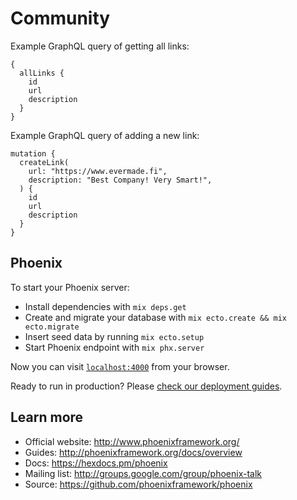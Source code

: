 # Community

Example GraphQL query of getting all links:

```
{
  allLinks {
    id
    url
    description
  }
}
```

Example GraphQL query of adding a new link:

```
mutation {
  createLink(
    url: "https://www.evermade.fi",
    description: "Best Company! Very Smart!",
  ) {
    id
    url
    description
  }
}
```

## Phoenix

To start your Phoenix server:

  * Install dependencies with `mix deps.get`
  * Create and migrate your database with `mix ecto.create && mix ecto.migrate`
  * Insert seed data by running `mix ecto.setup`
  * Start Phoenix endpoint with `mix phx.server`

Now you can visit [`localhost:4000`](http://localhost:4000) from your browser.

Ready to run in production? Please [check our deployment guides](http://www.phoenixframework.org/docs/deployment).

## Learn more

  * Official website: http://www.phoenixframework.org/
  * Guides: http://phoenixframework.org/docs/overview
  * Docs: https://hexdocs.pm/phoenix
  * Mailing list: http://groups.google.com/group/phoenix-talk
  * Source: https://github.com/phoenixframework/phoenix
